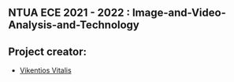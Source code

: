 ## NTUA ECE 2021 - 2022 : Image-and-Video-Analysis-and-Technology
## Project creator:
- [Vikentios Vitalis](https://github.com/VikentiosVitalis)
